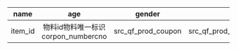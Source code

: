 | name  | age | gender    | money  | 11 |
|-------|:---:|-----------|-------:|-------:|
| item_id | 物料id物料唯一标识corpon_numbercno | src_qf_prod_coupon     | src_qf_prod_coupon.coupon | c_no |


